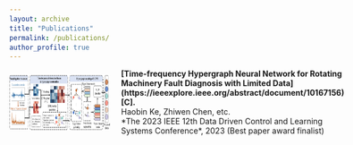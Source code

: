 ```yaml
---
layout: archive
title: "Publications"
permalink: /publications/
author_profile: true
---
```


<div style="display: flex; align-items: center;">
  <img src="../images/TFHGNN.png" alt="Image" width="180" height="100" style="margin-right: 20px;">
  <div style="display: flex; flex-direction: column;">
    <span style="font-weight: bold;">[Time-frequency Hypergraph Neural Network for Rotating Machinery Fault Diagnosis with Limited Data](https://ieeexplore.ieee.org/abstract/document/10167156)[C].</span>
    <span>Haobin Ke, Zhiwen Chen, etc.<br>*The 2023 IEEE 12th Data Driven Control and Learning Systems Conference*, 2023 (Best paper award finalist)</span>
  </div>
</div>
